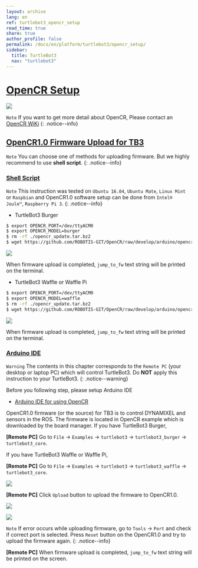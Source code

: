 ```yaml
---
layout: archive
lang: en
ref: turtlebot3_opencr_setup
read_time: true
share: true
author_profile: false
permalink: /docs/en/platform/turtlebot3/opencr_setup/
sidebar:
  title: TurtleBot3
  nav: "turtlebot3"
---
```


<div style="counter-reset: h1 7"></div>

# [OpenCR Setup](#opencr-setup)

![](/assets/images/platform/turtlebot3/software/remote_pc_and_turtlebot.png)

`Note` If you want to get more detail about OpenCR, Please contact an [OpenCR WiKi](/docs/en/parts/controller/opencr10/)
{: .notice--info}


## [OpenCR1.0 Firmware Upload for TB3](#opencr10-firmware-upload-for-tb3)

`Note` You can choose one of methods for uploading firmware. But we highly recommend to use **shell script**.
{: .notice--info}

### [Shell Script](shell-script)
  
`Note` This instruction was tested on `Ubuntu 16.04`, `Ubuntu Mate`, `Linux Mint` or `Raspbian` and OpenCR1.0 software setup can be done from `Intel® Joule™`, `Raspberry Pi 3`.
{: .notice--info}

  - TurtleBot3 Burger

``` bash
$ export OPENCR_PORT=/dev/ttyACM0
$ export OPENCR_MODEL=burger
$ rm -rf ./opencr_update.tar.bz2
$ wget https://github.com/ROBOTIS-GIT/OpenCR/raw/develop/arduino/opencr_release/shell_update/opencr_update.tar.bz2 && tar -xvf opencr_update.tar.bz2 && cd ./opencr_update && ./update.sh $OPENCR_PORT $OPENCR_MODEL.opencr && cd ..
```

![](/assets/images/platform/turtlebot3/opencr/shell01.png)

When firmware upload is completed, `jump_to_fw` text string will be printed on the terminal.

  - TurtleBot3 Waffle or Waffle Pi

``` bash
$ export OPENCR_PORT=/dev/ttyACM0
$ export OPENCR_MODEL=waffle
$ rm -rf ./opencr_update.tar.bz2
$ wget https://github.com/ROBOTIS-GIT/OpenCR/raw/develop/arduino/opencr_release/shell_update/opencr_update.tar.bz2 && tar -xvf opencr_update.tar.bz2 && cd ./opencr_update && ./update.sh $OPENCR_PORT $OPENCR_MODEL.opencr && cd ..
```

![](/assets/images/platform/turtlebot3/opencr/shell02.png)

When firmware upload is completed, `jump_to_fw` text string will be printed on the terminal.

### [Arduino IDE](#arduino-ide)

`Warning` The contents in this chapter corresponds to the `Remote PC` (your desktop or laptop PC) which will control TurtleBot3. Do **NOT** apply this instruction to your TurtleBot3.
{: .notice--warning}

Before you following step, please setup Arduino IDE

  - [Arduino IDE for using OpenCR](/docs/en/parts/controller/opencr10/#arduino-ide)

OpenCR1.0 firmware (or the source) for TB3 is to control DYNAMIXEL and sensors in the ROS. The firmware is located in OpenCR example which is downloaded by the board manager.
If you have TurtleBot3 Burger,

**[Remote PC]** Go to `File` → `Examples` → `turtlebot3` → `turtlebot3_burger` → `turtlebot3_core`.

If you have TurtleBot3 Waffle or Waffle Pi,

**[Remote PC]** Go to `File` → `Examples` → `turtlebot3` → `turtlebot3_waffle` → `turtlebot3_core`.

![](/assets/images/platform/turtlebot3/opencr/o1.png)

**[Remote PC]** Click `Upload` button to upload the firmware to OpenCR1.0.

![](/assets/images/platform/turtlebot3/opencr/o2.png)

![](/assets/images/platform/turtlebot3/opencr/o3.png)

`Note` If error occurs while uploading firmware, go to `Tools` → `Port` and check if correct port is selected. Press `Reset` button on the OpenCR1.0 and try to upload the firmware again.
{: .notice--info}
  
**[Remote PC]** When firmware upload is completed, `jump_to_fw` text string will be printed on the screen.
